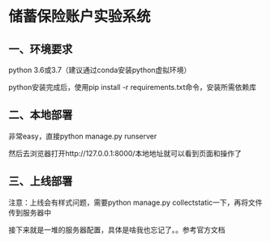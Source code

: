 # 储蓄保险账户实验系统

## 一、环境要求

python 3.6或3.7（建议通过conda安装python虚拟环境）

python安装完成后，使用pip install -r requirements.txt命令，安装所需依赖库

## 二、本地部署

非常easy，直接python manage.py runserver

然后去浏览器打开http://127.0.0.1:8000/本地地址就可以看到页面和操作了

## 三、上线部署

注意：上线会有样式问题，需要python manage.py collectstatic一下，再将文件传到服务器中

接下来就是一堆的服务器配置，具体是啥我也忘记了。。参考官方文档

